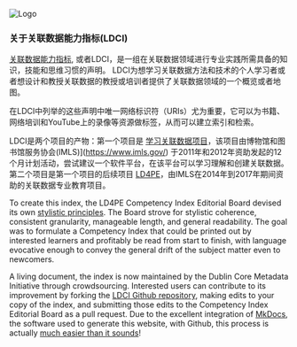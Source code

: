 ![Logo](img/ld4pe-290px.png)
### 关于关联数据能力指标(LDCI)

[关联数据能力指标](D2695955.md), 或者LDCI，是一组在关联数据领域进行专业实践所需具备的知识，技能和思维习惯的声明。 LDCI为想学习关联数据方法和技术的个人学习者或者想设计和教授关联数据的教授或培训者提供了关联数据领域的一个概览或者地图。  

在LDCI中列举的这些声明中唯一网络标识符（URIs）尤为重要，它可以为书籍、网络培训和YouTube上的录像等资源做标签，从而可以建立索引和检索。

LDCI是两个项目的产物：第一个项目是 [学习关联数据项目](http://lld.dublincore.net/)，该项目由博物馆和图书馆服务协会(IMLS)](https://www.imls.gov/) 于2011年和2012年资助发起的12个月计划活动，尝试建议一个软件平台，在该平台可以学习理解和创建关联数据。 第二个项目是第一个项目的后续项目 [LD4PE](http://explore.dublincore.net/)，由IMLS在2014年到2017年期间资助的关联数据专业教育项目。

To create this index, the LD4PE Competency Index Editorial Board devised its own [stylistic principles](style.md).  The Board strove for stylistic coherence, consistent granularity, manageable length, and general readability.  The goal was to formulate a Competency Index that could be printed out by interested learners and profitably be read from start to finish, with language evocative enough to convey the general drift of the subject matter even to newcomers.

A living document, the index is now maintained by the Dublin Core Metadata Initiative through crowdsourcing.  Interested users can contribute to its improvement by forking the [LDCI Github repository](https://github.com/dcmi/ldci), making edits to your copy of the index, and submitting those edits to the Competency Index Editorial Board as a pull request.  Due to the excellent integration of [MkDocs](http://mkdocs.org), the software used to generate this website, with Github, this process is actually [much easier than it sounds](process.md)!

